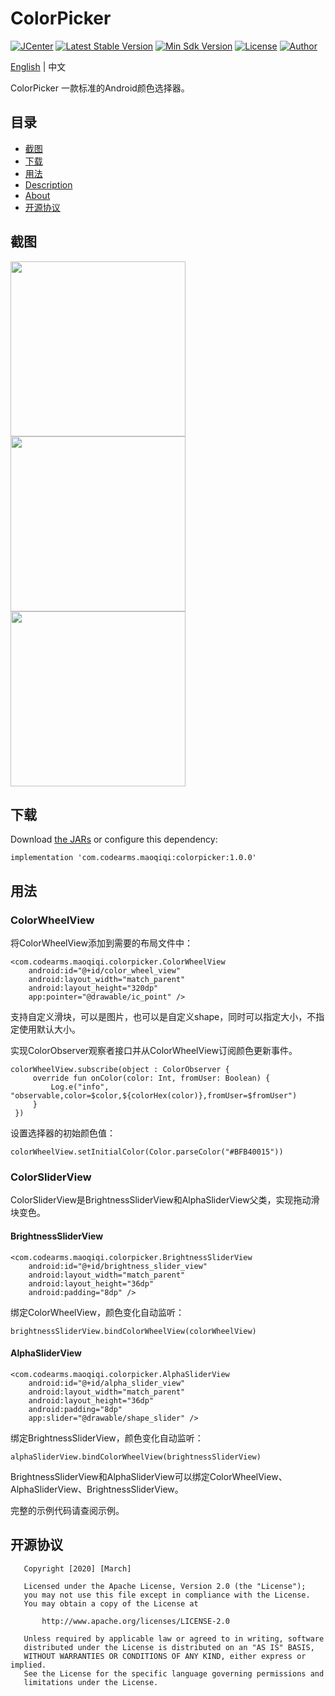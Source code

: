 # ColorPicker

[![JCenter](https://img.shields.io/badge/JCenter-1.0.0-brightgreen.svg)](https://bintray.com/maoqiqi/ColorPicker/colorpicker/_latestVersion)
[![Latest Stable Version](https://api.bintray.com/packages/maoqiqi/ColorPicker/colorpicker/images/download.svg)](https://bintray.com/maoqiqi/ColorPicker/colorpicker/_latestVersion)
[![Min Sdk Version](https://img.shields.io/badge/API-16%2B-brightgreen.svg)](https://developer.android.com/about/versions/android-4.1.html)
[![License](https://img.shields.io/badge/License-Apache%202.0-blue.svg)](http://www.apache.org/licenses/LICENSE-2.0)
[![Author](https://img.shields.io/badge/Author-March-orange.svg)](fengqi.mao.march@gmail.com)

[English](README.md) | 中文

ColorPicker 一款标准的Android颜色选择器。


## 目录

* [截图](#截图)
* [下载](#下载)
* [用法](#用法)
* [Description](#Description)
* [About](#About)
* [开源协议](#开源协议)


## 截图

<img src="/screenshot/Screenshot_1.png" width="280px" />
<img src="/screenshot/Screenshot_2.png" width="280px" />
<img src="/screenshot/Screenshot_3.png" width="280px" />


## 下载

Download [the JARs](https://jcenter.bintray.com/com/codearms/maoqiqi/colorpicker) or configure this dependency:

```
implementation 'com.codearms.maoqiqi:colorpicker:1.0.0'
```


## 用法

### ColorWheelView

将ColorWheelView添加到需要的布局文件中：

```
<com.codearms.maoqiqi.colorpicker.ColorWheelView
    android:id="@+id/color_wheel_view"
    android:layout_width="match_parent"
    android:layout_height="320dp"
    app:pointer="@drawable/ic_point" />
```

支持自定义滑块，可以是图片，也可以是自定义shape，同时可以指定大小，不指定使用默认大小。

实现ColorObserver观察者接口并从ColorWheelView订阅颜色更新事件。

```
colorWheelView.subscribe(object : ColorObserver {
     override fun onColor(color: Int, fromUser: Boolean) {
         Log.e("info", "observable,color=$color,${colorHex(color)},fromUser=$fromUser")
     }
 })
```

设置选择器的初始颜色值：

```
colorWheelView.setInitialColor(Color.parseColor("#BFB40015"))
```

### ColorSliderView

ColorSliderView是BrightnessSliderView和AlphaSliderView父类，实现拖动滑块变色。

#### BrightnessSliderView

```
<com.codearms.maoqiqi.colorpicker.BrightnessSliderView
    android:id="@+id/brightness_slider_view"
    android:layout_width="match_parent"
    android:layout_height="36dp"
    android:padding="8dp" />
```

绑定ColorWheelView，颜色变化自动监听：

```
brightnessSliderView.bindColorWheelView(colorWheelView)
```

#### AlphaSliderView

```
<com.codearms.maoqiqi.colorpicker.AlphaSliderView
    android:id="@+id/alpha_slider_view"
    android:layout_width="match_parent"
    android:layout_height="36dp"
    android:padding="8dp"
    app:slider="@drawable/shape_slider" />
```

绑定BrightnessSliderView，颜色变化自动监听：

```
alphaSliderView.bindColorWheelView(brightnessSliderView)
```

BrightnessSliderView和AlphaSliderView可以绑定ColorWheelView、AlphaSliderView、BrightnessSliderView。

完整的示例代码请查阅示例。


## 开源协议

```
   Copyright [2020] [March]

   Licensed under the Apache License, Version 2.0 (the "License");
   you may not use this file except in compliance with the License.
   You may obtain a copy of the License at

       http://www.apache.org/licenses/LICENSE-2.0

   Unless required by applicable law or agreed to in writing, software
   distributed under the License is distributed on an "AS IS" BASIS,
   WITHOUT WARRANTIES OR CONDITIONS OF ANY KIND, either express or implied.
   See the License for the specific language governing permissions and
   limitations under the License.
```
